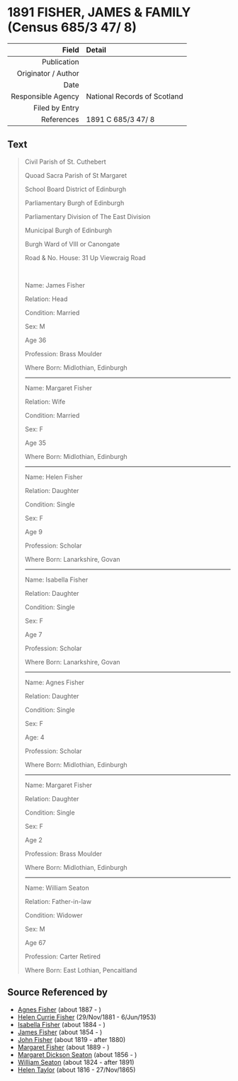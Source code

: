﻿---
layout: page
permalink: /sources/s51582829
---

# 1891 FISHER, JAMES & FAMILY (Census 685/3 47/ 8)

Field | Detail
---:|:---
Publication | 
Originator / Author | 
Date | 
Responsible Agency | National Records of Scotland
Filed by Entry | 
References | 1891 C 685/3 47/ 8

## Text

> Civil Parish of St. Cuthebert
>
> Quoad Sacra Parish of St Margaret
>
> School Board District of Edinburgh
>
> Parliamentary Burgh of Edinburgh
>
> Parliamentary Division of The East Division
>
> Municipal Burgh of Edinburgh
>
> Burgh Ward of VIII or Canongate
>
> Road & No. House: 31 Up Viewcraig Road
>
> <br/>
>
> Name: James Fisher
>
> Relation: Head
>
> Condition: Married
>
> Sex: M
>
> Age 36
>
> Profession: Brass Moulder
>
> Where Born: Midlothian, Edinburgh
>
> ---
>
> Name: Margaret Fisher
>
> Relation: Wife
>
> Condition: Married
>
> Sex: F
>
> Age 35
>
> Where Born: Midlothian, Edinburgh
>
> ---
>
> Name: Helen Fisher
>
> Relation: Daughter
>
> Condition: Single
>
> Sex: F
>
> Age 9
>
> Profession: Scholar
>
> Where Born: Lanarkshire, Govan
>
> ---
>
> Name: Isabella Fisher
>
> Relation: Daughter
>
> Condition: Single
>
> Sex: F
>
> Age 7
>
> Profession: Scholar
>
> Where Born: Lanarkshire, Govan
>
> ---
>
> Name: Agnes Fisher
>
> Relation: Daughter
>
> Condition: Single
>
> Sex: F
>
> Age: 4
>
> Profession: Scholar
>
> Where Born: Midlothian, Edinburgh
>
> ---
>
> Name: Margaret Fisher
>
> Relation: Daughter
>
> Condition: Single
>
> Sex: F
>
> Age 2
>
> Profession: Brass Moulder
>
> Where Born: Midlothian, Edinburgh
>
> ---
>
> Name: William Seaton
>
> Relation: Father-in-law
>
> Condition: Widower
>
> Sex: M
>
> Age 67
>
> Profession: Carter Retired
>
> Where Born: East Lothian, Pencaitland
>

## Source Referenced by

* [Agnes Fisher](../people/@45605556@-agnes-fisher-b1887-d.md) (about 1887 - )
* [Helen Currie Fisher](../people/@18426904@-helen-currie-fisher-b1881-11-29-d1953-6-6.md) (29/Nov/1881 - 6/Jun/1953)
* [Isabella Fisher](../people/@51349357@-isabella-fisher-b1884-d.md) (about 1884 - )
* [James Fisher](../people/@22540348@-james-fisher-b1854-d.md) (about 1854 - )
* [John Fisher](../people/@81248806@-john-fisher-b1819-d1880.md) (about 1819 - after 1880)
* [Margaret Fisher](../people/@21244212@-margaret-fisher-b1889-d.md) (about 1889 - )
* [Margaret Dickson Seaton](../people/@45571672@-margaret-dickson-seaton-b1856-d.md) (about 1856 - )
* [William Seaton](../people/@58232144@-william-seaton-b1824-d1891.md) (about 1824 - after 1891)
* [Helen Taylor](../people/@47549486@-helen-taylor-b1816-d1865-11-27.md) (about 1816 - 27/Nov/1865)
